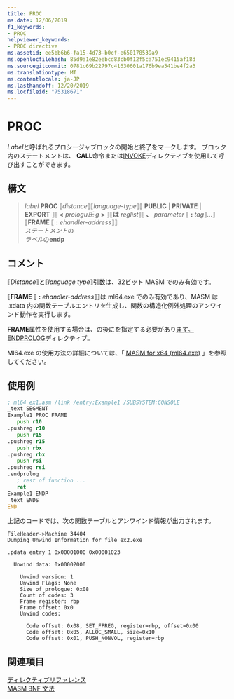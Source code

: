 ```yaml
---
title: PROC
ms.date: 12/06/2019
f1_keywords:
- PROC
helpviewer_keywords:
- PROC directive
ms.assetid: ee5bb6b6-fa15-4d73-b0cf-e650178539a9
ms.openlocfilehash: 85d9a1e82eebcd83cb0f12f5ca751ec9415af18d
ms.sourcegitcommit: 0781c69b22797c41630601a176b9ea541be4f2a3
ms.translationtype: MT
ms.contentlocale: ja-JP
ms.lasthandoff: 12/20/2019
ms.locfileid: "75318671"
---
```

# <a name="proc"></a>PROC

*Label*と呼ばれるプロシージャブロックの開始と終了をマークします。 ブロック内のステートメントは、 **CALL**命令または[INVOKE](invoke.md)ディレクティブを使用して呼び出すことができます。

## <a name="syntax"></a>構文

> *label* **PROC** ⟦*distance*⟧⟦*language-type*⟧⟦ **PUBLIC** | **PRIVATE** | **EXPORT** ⟧⟦ __\<__ *prologu氏 g* __>__ ⟧⟦**は** *reglist*⟧⟦ __、__ *parameter* ⟦ __:__ *tag*⟧...⟧\
> ⟦**FRAME** ⟦ __:__ *ehandler-address*⟧⟧ \
> *ステートメント*の\
> *ラベル*の**endp**

## <a name="remarks"></a>コメント

⟦*Distance*⟧と⟦*language type*⟧引数は、32ビット MASM でのみ有効です。

⟦**FRAME** ⟦ __:__ *ehandler-address*⟧⟧は ml64.exe でのみ有効であり、MASM は .xdata 内の関数テーブルエントリを生成し、関数の構造化例外処理のアンワインド動作を実行します。

**FRAME**属性を使用する場合は、の後にを指定する必要があり[ます。ENDPROLOG](dot-endprolog.md)ディレクティブ。

Ml64.exe の使用方法の詳細については、「 [MASM for x64 (ml64.exe)](masm-for-x64-ml64-exe.md) 」を参照してください。

## <a name="example"></a>使用例

```asm
; ml64 ex1.asm /link /entry:Example1 /SUBSYSTEM:CONSOLE
_text SEGMENT
Example1 PROC FRAME
   push r10
.pushreg r10
   push r15
.pushreg r15
   push rbx
.pushreg rbx
   push rsi
.pushreg rsi
.endprolog
   ; rest of function ...
   ret
Example1 ENDP
_text ENDS
END
```

上記のコードでは、次の関数テーブルとアンワインド情報が出力されます。

```Output
FileHeader->Machine 34404
Dumping Unwind Information for file ex2.exe

.pdata entry 1 0x00001000 0x00001023

  Unwind data: 0x00002000

    Unwind version: 1
    Unwind Flags: None
    Size of prologue: 0x08
    Count of codes: 3
    Frame register: rbp
    Frame offset: 0x0
    Unwind codes:

      Code offset: 0x08, SET_FPREG, register=rbp, offset=0x00
      Code offset: 0x05, ALLOC_SMALL, size=0x10
      Code offset: 0x01, PUSH_NONVOL, register=rbp
```

## <a name="see-also"></a>関連項目

[ディレクティブリファレンス](directives-reference.md)\
[MASM BNF 文法](masm-bnf-grammar.md)
